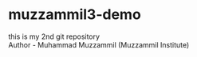 # muzzammil3-demo
this is my 2nd git repository
<br>
Author - Muhammad Muzzammil (Muzzammil Institute)

